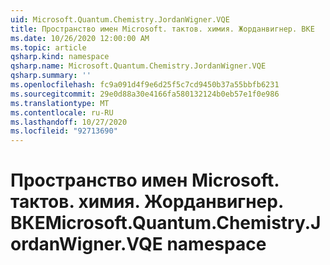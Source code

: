 ```yaml
---
uid: Microsoft.Quantum.Chemistry.JordanWigner.VQE
title: Пространство имен Microsoft. тактов. химия. Жорданвигнер. ВКЕ
ms.date: 10/26/2020 12:00:00 AM
ms.topic: article
qsharp.kind: namespace
qsharp.name: Microsoft.Quantum.Chemistry.JordanWigner.VQE
qsharp.summary: ''
ms.openlocfilehash: fc9a091d4f9e6d25f5c7cd9450b37a55bbfb6231
ms.sourcegitcommit: 29e0d88a30e4166fa580132124b0eb57e1f0e986
ms.translationtype: MT
ms.contentlocale: ru-RU
ms.lasthandoff: 10/27/2020
ms.locfileid: "92713690"
---
```

# <a name="microsoftquantumchemistryjordanwignervqe-namespace"></a><span data-ttu-id="007bb-102">Пространство имен Microsoft. тактов. химия. Жорданвигнер. ВКЕ</span><span class="sxs-lookup"><span data-stu-id="007bb-102">Microsoft.Quantum.Chemistry.JordanWigner.VQE namespace</span></span>



